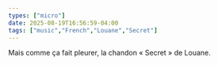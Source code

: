 ```yaml
---
types: ["micro"]
date: 2025-08-19T16:56:59-04:00
tags: ["music","French","Louane","Secret"]
---
```

Mais comme ça fait pleurer, la chandon « Secret » de Louane.